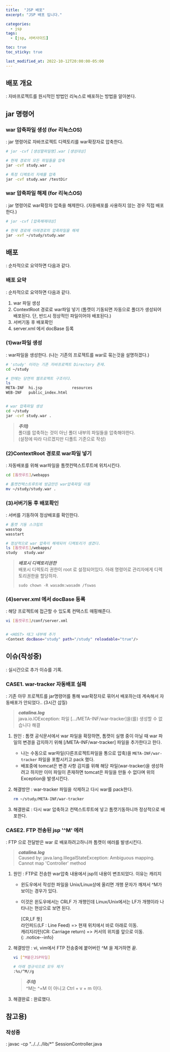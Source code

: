 ```yaml
---
title:  "JSP 배포"
excerpt: "JSP 배포 입니다."

categories:
  - jsp
tags:
  - [jsp, 서버사이드]

toc: true
toc_sticky: true

last_modified_at: 2022-10-12T20:00:00-05:00
---
```


## 배포 개요
  : 자바프로젝트를 원시적인 방법인 리눅스로 배포하는 방법을 알아본다.

## jar 명령어
### war 압축파일 생성 (for 리눅스OS)
  : jar 명령어로 자바프로젝트 디렉토리를 war확장자로 압축한다.

```bash
# jar -cvf [생성할파일명].war [생성대상]

# 현재 경로의 모든 파일들을 압축
jar -cvf study.war .

# 특정 디렉토리 자체를 압축
jar -cvf study.war /testDir 

```

### war 압축파일 해제 (for 리눅스OS)
  : jar 명령어로 war확장자 압축을 해제한다. (자동배포를 사용하지 않는 경우 직접 배포한다.)

```bash
# jar -cvf [압축해제대상]

# 현재 경로에 아래경로의 압축파일을 해제
jar -xvf ~/study/study.war

```

## 배포
  : 순차적으로 요약하면 다음과 같다. 

### 배포 요약
  : 순차적으로 요약하면 다음과 같다.

1. war 파일 생성
2. ContextRoot 경로로 war파일 넣기 (톰캣이 기동되면 자동으로 폴더가 생성되어 배포된다. 단, 반드시 정상적인 파일이어야 배포된다.)
3. 서버기동 후 배포확인
4. server.xml 에서 docBase 등록

### (1)war파일 생성
  : war파일을 생성한다. (나는 기존의 프로젝트를 war로 묶는것을 설명하겠다.)

```bash
# 'study' 이라는 기존 자바프로젝트 Directory 존재.
cd ~/study

# 안에는 당연히 웹프로젝트 구조이다.
ls
META-INF  hi.jsp             resources
WEB-INF   public_index.html


# war 압축파일 생성
cd ~/study
jar -cvf study.war .

```

> ***주의)***  
> 폴더를 압축하는 것이 아닌 폴더 내부의 파일들을 압축해야한다.  
> (설정에 따라 다르겠지만 디폴트 기준으로 작성)

### (2)ContextRoot 경로로 war파일 넣기 
  : 자동배포를 위해 war파일을 톰캣컨택스트루트에 위치시킨다.

```bash
cd [톰캣루트]/webapps

# 톰캣컨택스트루트에 방금만든 war압축파일 이동
mv ~/study/study.war .

```

### (3)서버기동 후 배포확인
  : 서버를 기동하여 정상배포를 확인한다.

```bash
# 톰캣 기동 스크립트
wasstop
wasstart

# 정상적으로 war 압축이 해제되어 디렉토리가 생겼다.
ls [톰캣루트]/webapps/
study   study.war

```

> ***배포시 디렉토리권한***  
> 배포시 디렉토리 권한이 root 로 설정되어있다. 아래 명령어로 관리자에게 디렉토리권한을 할당하자.    
>  
> `sudo chown -R wasadm:wasadm /fswas`

### (4)server.xml 에서 docBase 등록
  : 해당 프로젝트에 접근할 수 있도록 컨택스트 매핑해준다.

```bash
vi [톰캣루트]/conf/server.xml


# <HOST> 태그 내부에 추가
<Context docBase="study" path="/study" reloadable="true"/>

```

## 이슈(작성중)
  : 실시간으로 추가 이슈를 기록.

### CASE1. war-tracker 자동배포 실패
  : 기존 아무 프로젝트를 jar명령어를 통해 war확장자로 묶어서 배포하는데 계속해서 자동배포가 안되었다.. (3시간 삽질)

> ***catalina.log***  
> java.io.IOException: 파일 [.../META-INF/war-tracker]을(를) 생성할 수 없습니다 해결


1. 원인
  : 톰캣 공식문서에서 war 파일을 확장하면, 톰캣이 실행 중이 아닐 때 war 파일의 변경을 감지하기 위해 [/META-INF/war-tracker] 파일을 추가한다고 한다. 

    - 나는 수동으로 war파일(다른프로젝트파일을 통으로 압축)을 `META-INF/war-tracker` 파일을 포함시키고 pack 했다.
    - 배포중에 tomcat은 변경 사항 감지를 위해 해당 파일(war-tracker)을 생성하려고 하지만 이미 파일이 존재하면 tomcat은 파일을 만들 수 없다며 위의 Exception을 발생시킨다.

2. 해결방안
  : war-tracker 파일을 삭제하고 다시 war를 pack한다.

    ```bash
    rm ~/study/META-INF/war-tracker

    ```

3. 해결완료
  : 다시 war 압축하고 컨택스트루트에 넣고 톰캣기동하니까 정상적으로 배포한다.


### CASE2. FTP 전송된 jsp '^M' 에러
  : FTP 으로 전달받은 war 로 배포하려고하니까 톰캣이 에러를 발생시킨다.

> ***catalina.log***  
> Caused by: java.lang.IllegalStateException: Ambiguous mapping. Cannot map 'Controller' method

1. 원인
  : FTP로 전송한 war압축 내용에서 jsp의 내용이 변조되었다. 이유는 캐리지

    - 윈도우에서 작성한 파일을 Unix/Linux상에 올리면 개행 문자가 깨져서 ^M가 보이는 경우가 있다. 
    - 이것은 윈도우에서는 CRLF 가 개행인데 Linux/Unix에서는 LF가 개행이라 나타나는 현상으로 보면 된다.

      [CR,LF 뜻]  
      라인피드(LF : Line Feed) => 현재 위치에서 바로 아래로 이동.  
      캐리지리턴(CR: Carriage return) => 커서의 위치를 앞으로 이동.  
      {: .notice--info}

2. 해결방안
  : vi, vim에서 FTP 전송중에 붙어버린 ^M 을 제거하면 끝.

    ```bash
    vi [^M붙은JSP파일]

    # 아래 정규식으로 모두 제거
    :%s/^M//g

    ```
  
    > ***주의)***  
    > ^M는 ^+M 이 아니고 Ctrl + v + m 이다.

3. 해결완료
  : 완료했다.

## 참고용)
### 작성중
  : 
javac -cp "../../../lib/*" SessionController.java

